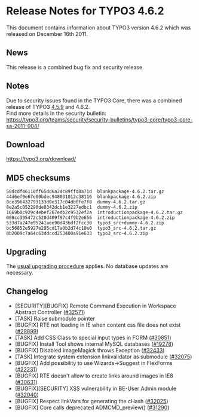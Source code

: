 Release Notes for TYPO3 4.6.2
=============================

This document contains information about TYPO3 version 4.6.2 which was
released on December 16th 2011.

News
----

This release is a combined bug fix and security release.

Notes
-----

Due to security issues found in the TYPO3 Core, there was a combined
release of TYPO3 [4.5.9](TYPO3_4.5.9 "wikilink") and 4.6.2.\
Find more details in the security bulletin:
<https://typo3.org/teams/security/security-bulletins/typo3-core/typo3-core-sa-2011-004/>

Download
--------

<https://typo3.org/download/>

MD5 checksums
-------------

    58dcdf46118ff65dd6a24c89ffd8a71d  blankpackage-4.6.2.tar.gz
    44d6ef9e67e00bdec948031012c38116  blankpackage-4.6.2.zip
    8ce396432793133d0e317c04db0fe7f8  dummy-4.6.2.tar.gz
    8e2a5c052290de0342dcb1e3227edbc1  dummy-4.6.2.zip
    1669b0c929c4ebef267edb2c9532ef2a  introductionpackage-4.6.2.tar.gz
    008cc395472c520d409f97c4f9b2e656  introductionpackage-4.6.2.zip
    533d7a247e95241aee90d43bdf2fcc30  typo3_src+dummy-4.6.2.zip
    bc56852e5927e295cd17a0b2d74c10e0  typo3_src-4.6.2.tar.gz
    8b2009c7a64c63ddccd253400a91e633  typo3_src-4.6.2.zip

Upgrading
---------

The [usual upgrading
procedure](https://docs.typo3.org/typo3cms/InstallationGuide/) applies.
No database updates are necessary.

Changelog
---------

-   \[SECURITY\]\[BUGFIX\] Remote Command Execution in Workspace
    Abstract Controller
    ([\#32571](https://forge.typo3.org/issues/32571))
-   \[TASK\] Raise submodule pointer
-   \[BUGFIX\] RTE not loading in IE when content css file does not
    exist ([\#29899](https://forge.typo3.org/issues/29899))
-   \[TASK\] Add CSS Class to special input types in FORM
    ([\#30851](https://forge.typo3.org/issues/30851))
-   \[BUGFIX\] Install Tool shows internal MySQL databases
    ([\#19278](https://forge.typo3.org/issues/19278))
-   \[BUGFIX\] Disabled ImageMagick throws Exception
    ([\#32433](https://forge.typo3.org/issues/32433))
-   \[TASK\] Integrate system extension linkvalidator as submodule
    ([\#32075](https://forge.typo3.org/issues/32075))
-   \[BUGFIX\] Add possibility to use Wizards-&gt;Suggest in FlexForms
    ([\#22231](https://forge.typo3.org/issues/22231))
-   \[BUGFIX\] RTE doesn't allow to create links around images in IE8
    ([\#30631](https://forge.typo3.org/issues/30631))
-   \[BUGFIX\]\[SECURITY\] XSS vulnerability in BE-User Admin module
    ([\#32040](https://forge.typo3.org/issues/32040))
-   \[BUGFIX\] Respect linkVars for generating the cHash
    ([\#32025](https://forge.typo3.org/issues/32025))
-   \[BUGFIX\] Core calls deprecated ADMCMD\_preview()
    ([\#31290](https://forge.typo3.org/issues/31290))


